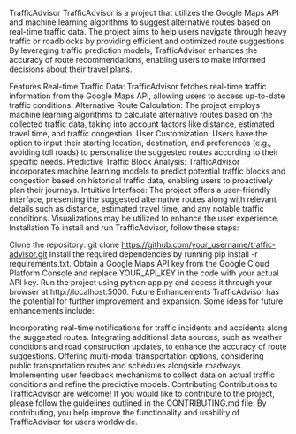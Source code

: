 TrafficAdvisor
TrafficAdvisor is a project that utilizes the Google Maps API and machine learning algorithms to suggest alternative routes based on real-time traffic data. The project aims to help users navigate through heavy traffic or roadblocks by providing efficient and optimized route suggestions. By leveraging traffic prediction models, TrafficAdvisor enhances the accuracy of route recommendations, enabling users to make informed decisions about their travel plans.

Features
Real-time Traffic Data: TrafficAdvisor fetches real-time traffic information from the Google Maps API, allowing users to access up-to-date traffic conditions.
Alternative Route Calculation: The project employs machine learning algorithms to calculate alternative routes based on the collected traffic data, taking into account factors like distance, estimated travel time, and traffic congestion.
User Customization: Users have the option to input their starting location, destination, and preferences (e.g., avoiding toll roads) to personalize the suggested routes according to their specific needs.
Predictive Traffic Block Analysis: TrafficAdvisor incorporates machine learning models to predict potential traffic blocks and congestion based on historical traffic data, enabling users to proactively plan their journeys.
Intuitive Interface: The project offers a user-friendly interface, presenting the suggested alternative routes along with relevant details such as distance, estimated travel time, and any notable traffic conditions. Visualizations may be utilized to enhance the user experience.
Installation
To install and run TrafficAdvisor, follow these steps:

Clone the repository: git clone https://github.com/your_username/traffic-advisor.git
Install the required dependencies by running pip install -r requirements.txt.
Obtain a Google Maps API key from the Google Cloud Platform Console and replace YOUR_API_KEY in the code with your actual API key.
Run the project using python app.py and access it through your browser at http://localhost:5000.
Future Enhancements
TrafficAdvisor has the potential for further improvement and expansion. Some ideas for future enhancements include:

Incorporating real-time notifications for traffic incidents and accidents along the suggested routes.
Integrating additional data sources, such as weather conditions and road construction updates, to enhance the accuracy of route suggestions.
Offering multi-modal transportation options, considering public transportation routes and schedules alongside roadways.
Implementing user feedback mechanisms to collect data on actual traffic conditions and refine the predictive models.
Contributing
Contributions to TrafficAdvisor are welcome! If you would like to contribute to the project, please follow the guidelines outlined in the CONTRIBUTING.md file. By contributing, you help improve the functionality and usability of TrafficAdvisor for users worldwide.
